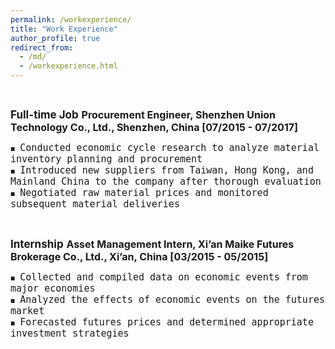 ```yaml
---
permalink: /workexperience/
title: "Work Experience"
author_profile: true
redirect_from: 
  - /md/
  - /workexperience.html
---
```



<style>
.custom-bullet {
    list-style-type: none;
    padding-left: 0;
}

.custom-bullet li::before {
    content: "\25A0"; /* Unicode character for a small square */
    font-size: 8px; /* Adjust this value to change the icon size */
    margin-right: 1em; /* Adjust this value to control the spacing */
}
</style>

<br>

<span style="font-size: 17px;"> **Full-time Job** </span>
  <span style="font-size: 16px;"><strong>Procurement Engineer, Shenzhen Union Technology Co., Ltd., Shenzhen, China [07/2015 - 07/2017]</strong></span>
    <ul class="custom-bullet">
      <li><span style="font-size: 15px; font-family: monospace;">Conducted economic cycle research to analyze material inventory planning and procurement</span></li>
      <li><span style="font-size: 15px; font-family: monospace;">Introduced new suppliers from Taiwan, Hong Kong, and Mainland China to the company after thorough evaluation</span></li>
      <li><span style="font-size: 15px; font-family: monospace;">Negotiated raw material prices and monitored subsequent material deliveries</span></li>
     </ul>
<br>

<span style="font-size: 17px;"> **Internship** </span>
  <span style="font-size: 16px;"><strong>Asset Management Intern, Xi’an Maike Futures Brokerage Co., Ltd., Xi’an, China [03/2015 - 05/2015]</strong></span>
    <ul class="custom-bullet">
      <li><span style="font-size: 15px; font-family: monospace;">Collected and compiled data on economic events from major economies</span></li>
      <li><span style="font-size: 15px; font-family: monospace;">Analyzed the effects of economic events on the futures market</span></li>
      <li><span style="font-size: 15px; font-family: monospace;">Forecasted futures prices and determined appropriate investment strategies</span></li>
     </ul>



